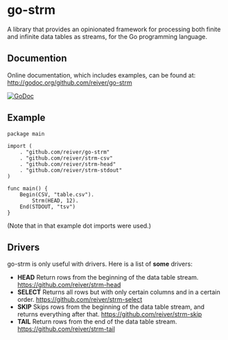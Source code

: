 # go-strm

A library that provides an opinionated framework for processing both finite and infinite data tables as streams, for the Go programming language.

## Documention

Online documentation, which includes examples, can be found at: http://godoc.org/github.com/reiver/go-strm

[![GoDoc](https://godoc.org/github.com/reiver/go-strm?status.svg)](https://godoc.org/github.com/reiver/go-strm)

## Example
```
package main

import (
	. "github.com/reiver/go-strm"
	. "github.com/reiver/strm-csv"
	. "github.com/reiver/strm-head"
	. "github.com/reiver/strm-stdout"
)

func main() {
	Begin(CSV, "table.csv").
		Strm(HEAD, 12).
	End(STDOUT, "tsv")
}
```

(Note that in that example dot imports were used.)

## Drivers

go-strm is only useful with drivers. Here is a list of **some** drivers:

* **HEAD** Return rows from the beginning of the data table stream. https://github.com/reiver/strm-head
* **SELECT** Returns all rows but with only certain columns and in a certain order. https://github.com/reiver/strm-select
* **SKIP** Skips rows from the beginning of the data table stream, and returns everything after that. https://github.com/reiver/strm-skip
* **TAIL** Return rows from the end of the data table stream. https://github.com/reiver/strm-tail
